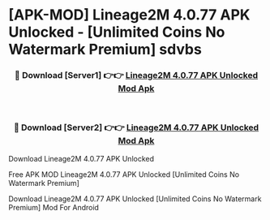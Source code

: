 # [APK-MOD] Lineage2M 4.0.77 APK Unlocked - [Unlimited Coins No Watermark Premium] sdvbs



<div align="center">
<h3>🔴 Download [Server1] 👉👉 <a href="https://momento.my/?title=Lineage2M_4.0.77_APK_Unlocked">Lineage2M 4.0.77 APK Unlocked Mod Apk</a></h3><br>

<h3>🔴 Download [Server2] 👉👉 <a href="https://momento.my/?title=Lineage2M_4.0.77_APK_Unlocked">Lineage2M 4.0.77 APK Unlocked Mod Apk</a></h3>
</div>



Download Lineage2M 4.0.77 APK Unlocked 

Free APK MOD Lineage2M 4.0.77 APK Unlocked [Unlimited Coins No Watermark Premium]

Download Lineage2M 4.0.77 APK Unlocked [Unlimited Coins No Watermark Premium] Mod For Android
